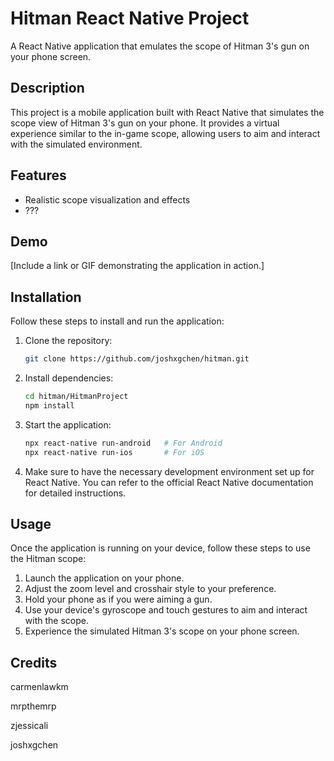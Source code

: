 # Hitman React Native Project

A React Native application that emulates the scope of Hitman 3's gun on your phone screen.

## Description

This project is a mobile application built with React Native that simulates the scope view of Hitman 3's gun on your phone. It provides a virtual experience similar to the in-game scope, allowing users to aim and interact with the simulated environment.

## Features

- Realistic scope visualization and effects
- ??? 

## Demo

[Include a link or GIF demonstrating the application in action.]

## Installation

Follow these steps to install and run the application:

1. Clone the repository:

   ```bash
   git clone https://github.com/joshxgchen/hitman.git

2. Install dependencies:
   ```bash
   cd hitman/HitmanProject
   npm install

3. Start the application:
   ```bash
   npx react-native run-android   # For Android
   npx react-native run-ios       # For iOS

4. Make sure to have the necessary development environment set up for React Native. You can refer to the official React Native documentation for detailed instructions.

## Usage

Once the application is running on your device, follow these steps to use the Hitman scope:

1. Launch the application on your phone.
2. Adjust the zoom level and crosshair style to your preference.
3. Hold your phone as if you were aiming a gun.
4. Use your device's gyroscope and touch gestures to aim and interact with the scope.
5. Experience the simulated Hitman 3's scope on your phone screen.

## Credits

carmenlawkm

mrpthemrp

zjessicali

joshxgchen
